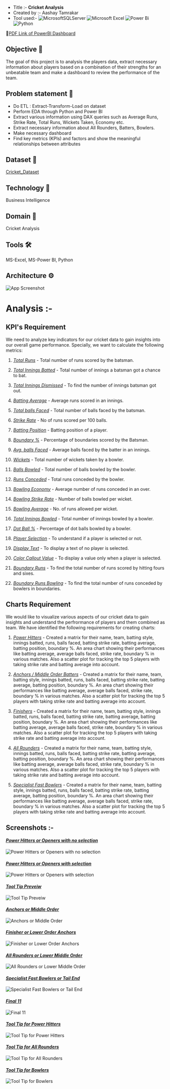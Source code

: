* Title :-        **Cricket Analysis**
* Created by :-   Aashay Tamrakar
* Tool used:-     ![MicrosoftSQLServer](https://img.shields.io/badge/Microsoft%20SQL%20Server-CC2927?style=for-the-badge&logo=microsoft%20sql%20server&logoColor=white) ![Microsoft Excel](https://img.shields.io/badge/Microsoft_Excel-217346?style=for-the-badge&logo=microsoft-excel&logoColor=white) ![Power Bi](https://img.shields.io/badge/power_bi-F2C811?style=for-the-badge&logo=powerbi&logoColor=black) ![Python](https://img.shields.io/badge/python-3670A0?style=for-the-badge&logo=python&logoColor=ffdd54)

📜[PDF Link of PowerBI Dashboard](https://github.com/Aashay30/Cricket_Analysis/blob/main/Cricket_Analysis_Dashboard.pdf)
  
## Objective 🎯
The goal of this project is to analysis the players data, extract necessary information about players based on a combination of their strengths for an unbeatable team and make a dashboard to review the performance of the team.

## Problem statement 📜
- Do ETL : Extract-Transform-Load on dataset
- Perform EDA through Python and Power BI
- Extract various information using DAX queries such as Average Runs, Strike Rate, Total Runs, Wickets Taken, Economy etc.
- Extract necessary information about All Rounders, Batters, Bowlers.
- Make necessary dashboard
- Find key metrics (KPIs) and factors and show the meaningful relationships between attributes

## Dataset 📀
[Cricket_Dataset](https://github.com/Aashay30/Cricket_Analysis/tree/main/Dataset)

## Technology 🤖
Business Intelligence

## Domain 🛒
Cricket Analysis

## Tools 🛠
MS-Excel, MS-Power BI, Python

## Architecture ⚙
![App Screenshot](https://user-images.githubusercontent.com/69301816/188277362-3fe42c14-97a2-437e-bb96-4d0c812d0136.JPG)

# Analysis :- 

## KPI's Requirement

We need to analyze key indicators for our cricket data to gain insights into our overall game performance. Specially, we want to calculate the following metrics:

1. <ins>*Total Runs*</ins> - Total number of runs scored by the batsman.

2. <ins>*Total Innings Batted*</ins> - Total number of innings a batsman got a chance to bat.

3. <ins>*Total Innings Dismissed*</ins> - To find the number of innings batsman got out.

4. <ins>*Batting Average*</ins> - Average runs scored in an innings.

5. <ins>*Total balls Faced*</ins> - Total number of balls faced by the batsman.

6. <ins>*Strike Rate*</ins> - No of runs scored per 100 balls.

7. <ins>*Batting Position*</ins> - Batting position of a player.

8. <ins>*Boundary %*</ins> - Percentage of boundaries scored by the Batsman.

9. <ins>*Avg. balls Faced*</ins> - Average balls faced by the batter in an innings.

10. <ins>*Wickets*</ins> - Total number of wickets taken by a bowler.

11. <ins>*Balls Bowled*</ins> - Total number of balls bowled by the bowler.

12. <ins>*Runs Conceded*</ins> - Total runs conceded by the bowler.

13. <ins>*Bowling Economy*</ins> - Average number of runs conceded in an over.

14. <ins>*Bowling Strike Rate*</ins> - Number of balls bowled per wicket.

15. <ins>*Bowling Average*</ins> - No. of runs allowed per wicket.

16. <ins>*Total Innings Bowled*</ins> - Total number of innings bowled by a bowler.

17. <ins>*Dot Ball %*</ins> - Percentage of dot balls bowled by a bowler.

18. <ins>*Player Selection*</ins> - To understand if a player is selected or not.

19. <ins>*Display Text*</ins> - To display a text of no player is selected.

20. <ins>*Color Callout Value*</ins> - To display a value only when a player is selected.

21. <ins>*Boundary Runs*</ins> - To find the total number of runs scored by hitting fours and sixes.

22. <ins>*Boundary Runs Bowling*</ins> - To find the total number of runs conceded by bowlers in boundaries.

## Charts Requirement

We would like to visualize various aspects of our cricket data to gain insights and understand the perfrormance of players and them combined as team. We have identified the following requirements for creating charts:

1. <ins>*Power Hitters*</ins> - Created a matrix for their name, team, batting style, innings batted, runs, balls faced, batting strike rate, batting average, batting position, boundary %. An area chart showing their performances like batting average, average balls faced, strike rate, boundary % in various matches. Also a scatter plot for tracking the top 5 players with taking strike rate and batting average into account.

2. <ins>*Anchors / Middle Order Batters*</ins> - Created a matrix for their name, team, batting style, innings batted, runs, balls faced, batting strike rate, batting average, batting position, boundary %. An area chart showing their performances like batting average, average balls faced, strike rate, boundary % in various matches. Also a scatter plot for tracking the top 5 players with taking strike rate and batting average into account.

3. <ins>*Finishers*</ins> - Created a matrix for their name, team, batting style, innings batted, runs, balls faced, batting strike rate, batting average, batting position, boundary %. An area chart showing their performances like batting average, average balls faced, strike rate, boundary % in various matches. Also a scatter plot for tracking the top 5 players with taking strike rate and batting average into account.

4. <ins>*All Rounders*</ins> - Created a matrix for their name, team, batting style, innings batted, runs, balls faced, batting strike rate, batting average, batting position, boundary %. An area chart showing their performances like batting average, average balls faced, strike rate, boundary % in various matches. Also a scatter plot for tracking the top 5 players with taking strike rate and batting average into account.

5. <ins>*Specialist Fast Bowlers*</ins> - Created a matrix for their name, team, batting style, innings batted, runs, balls faced, batting strike rate, batting average, batting position, boundary %. An area chart showing their performances like batting average, average balls faced, strike rate, boundary % in various matches. Also a scatter plot for tracking the top 5 players with taking strike rate and batting average into account.

## Screenshots :-

#### <ins>*Power Hitters or Openers with no selection*</ins>

![Power Hitters or Openers with no selection](https://github.com/Aashay30/Cricket_Analysis/blob/main/Power%20Hitters%20or%20Openers%20with%20no%20selection.png)

#### <ins>*Power Hitters or Openers with selection*</ins>

![Power Hitters or Openers with selection](https://github.com/Aashay30/Cricket_Analysis/blob/main/Power%20Hitters%20or%20Openers%20with%20selection.png)

#### <ins>*Tool Tip Preveiw*</ins>

![Tool Tip Preveiw](https://github.com/Aashay30/Cricket_Analysis/blob/main/Tool%20Tip%20preveiw.png)

#### <ins>*Anchors or Middle Order*</ins>

![Anchors or Middle Order](https://github.com/Aashay30/Cricket_Analysis/blob/main/Anchors%20or%20Middle%20Order.png)

#### <ins>*Finisher or Lower Order Anchors*</ins>

![Finisher or Lower Order Anchors](https://github.com/Aashay30/Cricket_Analysis/blob/main/Finisher%20or%20Lower%20Order%20Anchor.png)

#### <ins>*All Rounders or Lower Middle Order*</ins>

![All Rounders or Lower Middle Order](https://github.com/Aashay30/Cricket_Analysis/blob/main/All%20Rounder%20or%20Lower%20Middle%20Order.png)

#### <ins>*Specialist Fast Bowlers or Tail End*</ins>

![Specialist Fast Bowlers or Tail End](https://github.com/Aashay30/Cricket_Analysis/blob/main/Specialist%20Fast%20Bowlers%20or%20Tail%20End.png)

#### <ins>*Final 11*</ins>

![Final 11](https://github.com/Aashay30/Cricket_Analysis/blob/main/Final%2011.png)

#### <ins>*Tool Tip for Power Hitters*</ins>

![Tool Tip for Power Hitters](https://github.com/Aashay30/Cricket_Analysis/blob/main/Tool%20Tip%20for%20Power%20Hitters.png)

#### <ins>*Tool Tip for All Rounders*</ins>

![Tool Tip for All Rounders](https://github.com/Aashay30/Cricket_Analysis/blob/main/Tool%20Tip%20for%20All%20Rounders.png)

#### <ins>*Tool Tip for Bowlers*</ins>

![Tool Tip for Bowlers](https://github.com/Aashay30/Cricket_Analysis/blob/main/Tool%20Tip%20for%20Bowlers.png)
